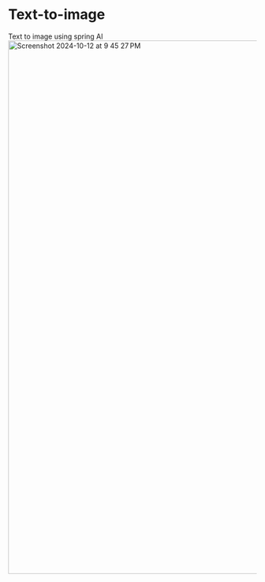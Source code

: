 # Text-to-image
Text to image using spring AI
<img width="1082" alt="Screenshot 2024-10-12 at 9 45 27 PM" src="https://github.com/user-attachments/assets/300bf3c5-4e65-4868-a4e5-ce751a2e718b">
